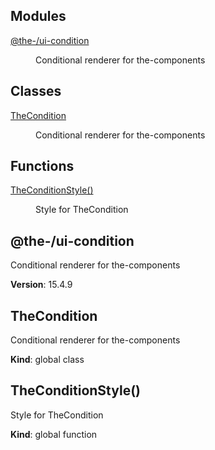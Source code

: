 <!--- Code generated by @the-/script-doc. DO NOT EDIT. -->

## Modules

<dl>
<dt><a href="#module_@the-/ui-condition">@the-/ui-condition</a></dt>
<dd><p>Conditional renderer for the-components</p>
</dd>
</dl>

## Classes

<dl>
<dt><a href="#TheCondition">TheCondition</a></dt>
<dd><p>Conditional renderer for the-components</p>
</dd>
</dl>

## Functions

<dl>
<dt><a href="#TheConditionStyle">TheConditionStyle()</a></dt>
<dd><p>Style for TheCondition</p>
</dd>
</dl>

<a name="module_@the-/ui-condition"></a>

## @the-/ui-condition
Conditional renderer for the-components

**Version**: 15.4.9  
<a name="TheCondition"></a>

## TheCondition
Conditional renderer for the-components

**Kind**: global class  
<a name="TheConditionStyle"></a>

## TheConditionStyle()
Style for TheCondition

**Kind**: global function  
